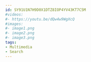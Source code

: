 ```yaml
---
id: SY91U1N7H9D0X1DTZ8IOP4YV43KT7C5M
#videos:
#- https://youtu.be/dQw4w9WgXcQ
#images:
#- image1.png
#- image2.png
#- image3.png
tags:
- Multimedia
- Search
---
```

